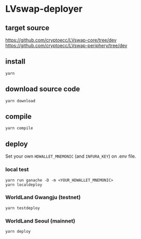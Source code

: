 # LVswap-deployer
## target source
https://github.com/cryptoecc/LVswap-core/tree/dev  
https://github.com/cryptoecc/LVswap-periphery/tree/dev

## install
```
yarn
```
## download source code
```
yarn download
```
## compile
```
yarn compile
```
## deploy
Set your own `HDWALLET_MNEMONIC` (and `INFURA_KEY`) on .env file.
### local test
```
yarn run ganache -D -m <YOUR_HDWALLET_MNEMONIC>
yarn localdeploy
```
### WorldLand Gwangju (testnet)
```
yarn testdeploy
```
### WorldLand Seoul (mainnet)
```
yarn deploy
```
